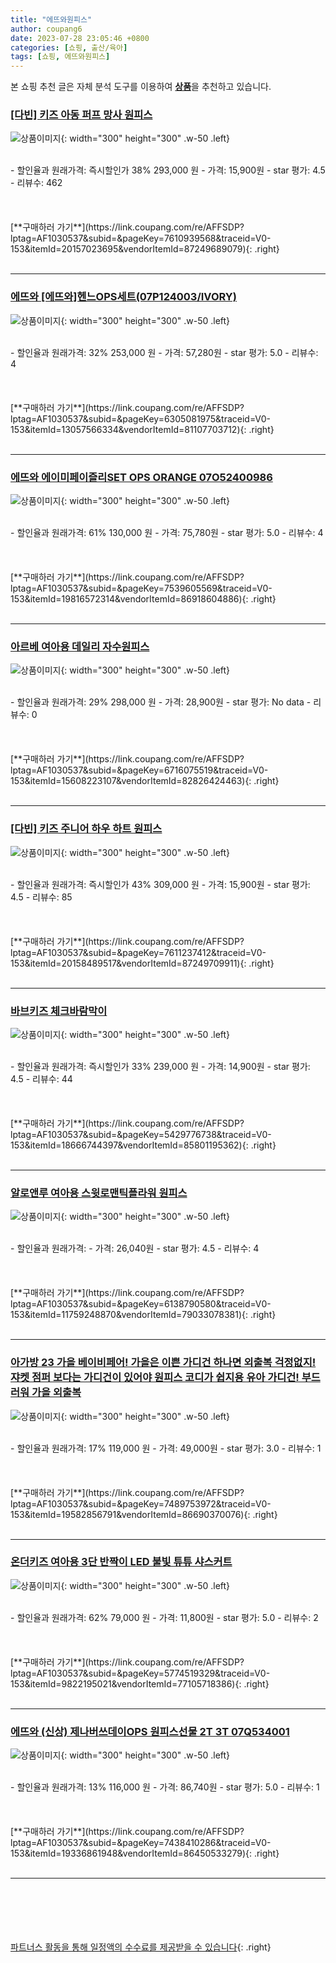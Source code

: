 ```yaml
---
title: "에뜨와원피스"
author: coupang6
date: 2023-07-28 23:05:46 +0800
categories: [쇼핑, 출산/육아]
tags: [쇼핑, 에뜨와원피스]
---
```


본 쇼핑 추천 글은 자체 분석 도구를 이용하여 [**상품**](https://link.coupang.com/a/bao1ui)을 추천하고 있습니다.

### [[다빈] 키즈 아동 퍼프 망사 원피스](https://link.coupang.com/re/AFFSDP?lptag=AF1030537&subid=&pageKey=7610939568&traceid=V0-153&itemId=20157023695&vendorItemId=87249689079)

![상품이미지](https://thumbnail7.coupangcdn.com/thumbnails/remote/230x230ex/image/vendor_inventory/c265/c90d73d29f5a5d52e9928e65fceea37ecba6c3be85aa73374f79cff343d9.jpg){: width="300" height="300" .w-50 .left}


<br>
- 할인율과 원래가격: 즉시할인가 38%  293,000   원
- 가격: 15,900원
- star 평가: 4.5
- 리뷰수: 462
<br>
<br>
<br>
<br>
[**구매하러 가기**](https://link.coupang.com/re/AFFSDP?lptag=AF1030537&subid=&pageKey=7610939568&traceid=V0-153&itemId=20157023695&vendorItemId=87249689079){: .right}
<br>
<br>

---

### [에뜨와 [에뜨와]헨느OPS세트(07P124003/IVORY)](https://link.coupang.com/re/AFFSDP?lptag=AF1030537&subid=&pageKey=6305081975&traceid=V0-153&itemId=13057566334&vendorItemId=81107703712)

![상품이미지](https://thumbnail7.coupangcdn.com/thumbnails/remote/230x230ex/image/vendor_inventory/cc48/e0632e6d1ed691be844ef26a18cb6e1471650d58b941bf46028ec6f4595a.jpg){: width="300" height="300" .w-50 .left}


<br>
- 할인율과 원래가격: 32%  253,000   원
- 가격: 57,280원
- star 평가: 5.0
- 리뷰수: 4
<br>
<br>
<br>
<br>
[**구매하러 가기**](https://link.coupang.com/re/AFFSDP?lptag=AF1030537&subid=&pageKey=6305081975&traceid=V0-153&itemId=13057566334&vendorItemId=81107703712){: .right}
<br>
<br>

---

### [에뜨와 에이미페이즐리SET OPS ORANGE 07O52400986](https://link.coupang.com/re/AFFSDP?lptag=AF1030537&subid=&pageKey=7539605569&traceid=V0-153&itemId=19816572314&vendorItemId=86918604886)

![상품이미지](https://thumbnail6.coupangcdn.com/thumbnails/remote/230x230ex/image/vendor_inventory/af09/3a669a8c0ce2c6cebd6c2c88ef1716d98886c81b1a3daac2e76c2cd4d7bb.jpg){: width="300" height="300" .w-50 .left}


<br>
- 할인율과 원래가격: 61%  130,000   원
- 가격: 75,780원
- star 평가: 5.0
- 리뷰수: 4
<br>
<br>
<br>
<br>
[**구매하러 가기**](https://link.coupang.com/re/AFFSDP?lptag=AF1030537&subid=&pageKey=7539605569&traceid=V0-153&itemId=19816572314&vendorItemId=86918604886){: .right}
<br>
<br>

---

### [아르베 여아용 데일리 자수원피스](https://link.coupang.com/re/AFFSDP?lptag=AF1030537&subid=&pageKey=6716075519&traceid=V0-153&itemId=15608223107&vendorItemId=82826424463)

![상품이미지](https://thumbnail7.coupangcdn.com/thumbnails/remote/230x230ex/image/rs_quotation_api/u1pfp4pl/7537e0c9399f426b8e97690fc5053dbf.jpg){: width="300" height="300" .w-50 .left}


<br>
- 할인율과 원래가격: 29%  298,000   원
- 가격: 28,900원
- star 평가: No data
- 리뷰수: 0
<br>
<br>
<br>
<br>
[**구매하러 가기**](https://link.coupang.com/re/AFFSDP?lptag=AF1030537&subid=&pageKey=6716075519&traceid=V0-153&itemId=15608223107&vendorItemId=82826424463){: .right}
<br>
<br>

---

### [[다빈] 키즈 주니어 하우 하트 원피스](https://link.coupang.com/re/AFFSDP?lptag=AF1030537&subid=&pageKey=7611237412&traceid=V0-153&itemId=20158489517&vendorItemId=87249709911)

![상품이미지](https://thumbnail9.coupangcdn.com/thumbnails/remote/230x230ex/image/vendor_inventory/a3e5/185881368dcff1407ec1b95713e0d9b3a3e5db932ce0f294620f6d007cc5.jpg){: width="300" height="300" .w-50 .left}


<br>
- 할인율과 원래가격: 즉시할인가 43%  309,000   원
- 가격: 15,900원
- star 평가: 4.5
- 리뷰수: 85
<br>
<br>
<br>
<br>
[**구매하러 가기**](https://link.coupang.com/re/AFFSDP?lptag=AF1030537&subid=&pageKey=7611237412&traceid=V0-153&itemId=20158489517&vendorItemId=87249709911){: .right}
<br>
<br>

---

### [바브키즈 체크바람막이](https://link.coupang.com/re/AFFSDP?lptag=AF1030537&subid=&pageKey=5429776738&traceid=V0-153&itemId=18666744397&vendorItemId=85801195362)

![상품이미지](https://thumbnail7.coupangcdn.com/thumbnails/remote/230x230ex/image/vendor_inventory/4a94/3ee0198f71c555b576bf8da2829710cd22f3112c4e4546e0bf10a95ce071.jpg){: width="300" height="300" .w-50 .left}


<br>
- 할인율과 원래가격: 즉시할인가 33%  239,000   원
- 가격: 14,900원
- star 평가: 4.5
- 리뷰수: 44
<br>
<br>
<br>
<br>
[**구매하러 가기**](https://link.coupang.com/re/AFFSDP?lptag=AF1030537&subid=&pageKey=5429776738&traceid=V0-153&itemId=18666744397&vendorItemId=85801195362){: .right}
<br>
<br>

---

### [알로앤루 여아용 스윗로맨틱플라워 원피스](https://link.coupang.com/re/AFFSDP?lptag=AF1030537&subid=&pageKey=6138790580&traceid=V0-153&itemId=11759248870&vendorItemId=79033078381)

![상품이미지](https://thumbnail8.coupangcdn.com/thumbnails/remote/230x230ex/image/rs_quotation_api/ffqusqz4/5da96849036340b891180edccb9a27c2.JPG){: width="300" height="300" .w-50 .left}


<br>
- 할인율과 원래가격: 
- 가격: 26,040원
- star 평가: 4.5
- 리뷰수: 4
<br>
<br>
<br>
<br>
[**구매하러 가기**](https://link.coupang.com/re/AFFSDP?lptag=AF1030537&subid=&pageKey=6138790580&traceid=V0-153&itemId=11759248870&vendorItemId=79033078381){: .right}
<br>
<br>

---

### [아가방 23 가을 베이비페어! 가을은 이쁜 가디건 하나면 외출복 걱정없지! 쟈켓 점퍼 보다는 가디건이 있어야 원피스 코디가 쉽지용 유아 가디건! 부드러워 가을 외출복](https://link.coupang.com/re/AFFSDP?lptag=AF1030537&subid=&pageKey=7489753972&traceid=V0-153&itemId=19582856791&vendorItemId=86690370076)

![상품이미지](https://thumbnail8.coupangcdn.com/thumbnails/remote/230x230ex/image/vendor_inventory/5941/23783a0d76a27f98194c301c591bb9a2310766f165ed4b4baafced141881.jpg){: width="300" height="300" .w-50 .left}


<br>
- 할인율과 원래가격: 17%  119,000   원
- 가격: 49,000원
- star 평가: 3.0
- 리뷰수: 1
<br>
<br>
<br>
<br>
[**구매하러 가기**](https://link.coupang.com/re/AFFSDP?lptag=AF1030537&subid=&pageKey=7489753972&traceid=V0-153&itemId=19582856791&vendorItemId=86690370076){: .right}
<br>
<br>

---

### [온더키즈 여아용 3단 반짝이 LED 불빛 튜튜 샤스커트](https://link.coupang.com/re/AFFSDP?lptag=AF1030537&subid=&pageKey=5774519329&traceid=V0-153&itemId=9822195021&vendorItemId=77105718386)

![상품이미지](https://thumbnail9.coupangcdn.com/thumbnails/remote/230x230ex/image/rs_quotation_api/wstovedu/a06355d187324f1abed4721e355b0301.jpg){: width="300" height="300" .w-50 .left}


<br>
- 할인율과 원래가격: 62%  79,000   원
- 가격: 11,800원
- star 평가: 5.0
- 리뷰수: 2
<br>
<br>
<br>
<br>
[**구매하러 가기**](https://link.coupang.com/re/AFFSDP?lptag=AF1030537&subid=&pageKey=5774519329&traceid=V0-153&itemId=9822195021&vendorItemId=77105718386){: .right}
<br>
<br>

---

### [에뜨와 (신상) 제나버쓰데이OPS 원피스선물 2T 3T 07Q534001](https://link.coupang.com/re/AFFSDP?lptag=AF1030537&subid=&pageKey=7438410286&traceid=V0-153&itemId=19336861948&vendorItemId=86450533279)

![상품이미지](https://thumbnail9.coupangcdn.com/thumbnails/remote/230x230ex/image/vendor_inventory/6d74/983412fe0a135ffe1c650815c06db334b9522267829c54b57112c63eec1c.jpg){: width="300" height="300" .w-50 .left}


<br>
- 할인율과 원래가격: 13%  116,000   원
- 가격: 86,740원
- star 평가: 5.0
- 리뷰수: 1
<br>
<br>
<br>
<br>
[**구매하러 가기**](https://link.coupang.com/re/AFFSDP?lptag=AF1030537&subid=&pageKey=7438410286&traceid=V0-153&itemId=19336861948&vendorItemId=86450533279){: .right}
<br>
<br>

---
<br><br><br><br><br> [파트너스 활동을 통해 일정액의 수수료를 제공받을 수 있습니다](https://link.coupang.com/a/bao1ui){: .right}